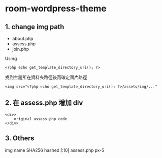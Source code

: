 # room-wordpress-theme

## 1. change img path
- about.php
- assess.php
- join.php

Using
```php=
<?php echo get_template_directory_uri(); ?>
```
找到主題所在資料夾路徑後再確定圖片路徑
```htmlembedded=
<img src="<?php echo get_template_directory_uri(); ?>/assets/img/..."
```

## 2. 在 assess.php 增加 div
```htmlembedded=
<div>
    original assess.php code
</div>
```

## 3. Others
img name SHA256 hashed [:10]
assess.php px-5

